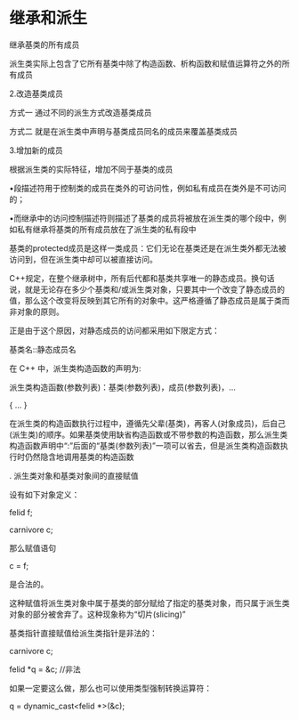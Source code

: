 # 继承和派生

继承基类的所有成员


派生类实际上包含了它所有基类中除了构造函数、析构函数和赋值运算符之外的所有成员

2.改造基类成员


方式一 通过不同的派生方式改造基类成员


方式二 就是在派生类中声明与基类成员同名的成员来覆盖基类成员


3.增加新的成员

根据派生类的实际特征，增加不同于基类的成员

•段描述符用于控制类的成员在类外的可访问性，例如私有成员在类外是不可访问的；

•而继承中的访问控制描述符则描述了基类的成员将被放在派生类的哪个段中，例如私有继承将基类的所有成员放在了派生类的私有段中

基类的protected成员是这样一类成员：它们无论在基类还是在派生类外都无法被访问到，但在派生类中却可以被直接访问。

C++规定，在整个继承树中，所有后代都和基类共享唯一的静态成员。换句话说，就是无论存在多少个基类和/或派生类对象，只要其中一个改变了静态成员的值，那么这个改变将反映到其它所有的对象中。这严格遵循了静态成员是属于类而非对象的原则。

正是由于这个原因，对静态成员的访问都采用如下限定方式：

基类名::静态成员名

在 C++ 中，派生类构造函数的声明为:

派生类构造函数(参数列表)：基类(参数列表)，成员(参数列表)，… 

{  …  }

在派生类的构造函数执行过程中，遵循先父辈(基类)，再客人(对象成员)，后自己(派生类)的顺序。如果基类使用缺省构造函数或不带参数的构造函数，那么派生类构造函数声明中“:”后面的“基类(参数列表)”一项可以省去，但是派生类构造函数执行时仍然隐含地调用基类的构造函数



. 派生类对象和基类对象间的直接赋值

设有如下对象定义：

felid f;

carnivore c;

那么赋值语句

c = f;

是合法的。

这种赋值将派生类对象中属于基类的部分赋给了指定的基类对象，而只属于派生类对象的部分被舍弃了。这种现象称为“切片(slicing)”



基类指针直接赋值给派生类指针是非法的：

carnivore c;

felid *q = &c; //非法

如果一定要这么做，那么也可以使用类型强制转换运算符：

q = dynamic_cast<felid *>(&c);
